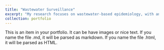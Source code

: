 ```yaml
---
title: "Wastewater Surveillance"
excerpt: "My research focuses on wastewater-based epidemiology, with an emphasis on developing, validating, and optimizing methods for detecting emerging pathogens. Across multiple projects, I have developed and optimized workflows for pathogen detection using digital droplet PCR (ddPCR) and sequencing-based approaches. One of my studies developed and validated an assay capable of distinguishing between measles wild-type and vaccine strains in wastewater, which has been applied by several health departments in response to recent outbreaks. I am also using bioinformatics and metagenomic analyses to enhance the sensitivity and specificity of pathogen detection in wastewater. <br/><img src='/images/Projects_wbe.jpg'>"
collection: portfolio
---
```


This is an item in your portfolio. It can be have images or nice text. If you name the file .md, it will be parsed as markdown. If you name the file .html, it will be parsed as HTML. 
